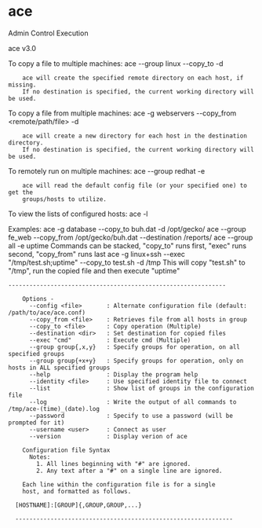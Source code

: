 # ace
Admin Control Execution

ace v3.0

To copy a file to multiple machines:
        ace --group linux --copy_to <file> -d <remote directory>

        ace will create the specified remote directory on each host, if missing.
        If no destination is specified, the current working directory will be used.

To copy a file from multiple machines:
        ace -g webservers --copy_from <remote/path/file> -d <directory>

        ace will create a new directory for each host in the destination directory.
        If no destination is specified, the current working directory will be used.

To remotely run <command> on multiple machines:
        ace --group redhat -e <command>

        ace will read the default config file (or your specified one) to get the
        groups/hosts to utilize.

To view the lists of configured hosts:
        ace -l

Examples:
     ace -g database --copy_to buh.dat -d /opt/gecko/
     ace --group fe_web --copy_from /opt/gecko/buh.dat --destination /reports/
     ace --group all -e uptime
Commands can be stacked, "copy_to" runs first, "exec" runs second, "copy_from" runs last
     ace -g linux+ssh --exec "/tmp/test.sh;uptime" --copy_to test.sh -d /tmp
This will copy "test.sh" to "/tmp", run the copied file and then execute "uptime"


    --------------------------------------------------------------

        Options -
          --config <file>       : Alternate configuration file (default: /path/to/ace/ace.conf)
          --copy_from <file>    : Retrieves file from all hosts in group
          --copy_to <file>      : Copy operation (Multiple)
          --destination <dir>   : Set destination for copied files
          --exec "cmd"          : Execute cmd (Multiple)
          --group group{,x,y}   : Specify groups for operation, on all specified groups
          --group group{+x+y}   : Specify groups for operation, only on hosts in ALL specified groups
          --help                : Display the program help
          --identity <file>     : Use specified identity file to connect
          --list                : Show list of groups in the configuration file
          --log                 : Write the output of all commands to /tmp/ace-(time)_(date).log
          --password            : Specify to use a password (will be prompted for it)
          --username <user>     : Connect as user
          --version             : Display verion of ace

        Configuration file Syntax
          Notes:
            1. All lines beginning with "#" are ignored.
            2. Any text after a "#" on a single line are ignored.

        Each line within the configuration file is for a single
        host, and formatted as follows.

      [HOSTNAME]:[GROUP]{,GROUP,GROUP,...}

      --------------------------------------------------------------

